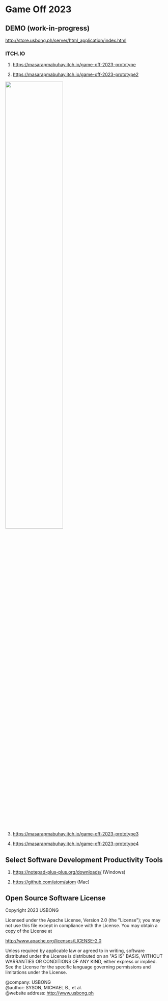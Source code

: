 # Game Off 2023

## DEMO (work-in-progress)

http://store.usbong.ph/server/html_application/index.html

### ITCH.IO

1) https://masarapmabuhay.itch.io/game-off-2023-prototype

2) https://masarapmabuhay.itch.io/game-off-2023-prototype2

<img src="https://github.com/usbong/game-off-2023/blob/main/screenshots/usbongGameOff2023V20231120T1547.png" width="60%">

3) https://masarapmabuhay.itch.io/game-off-2023-prototype3

4) https://masarapmabuhay.itch.io/game-off-2023-prototype4

## Select Software Development Productivity Tools

1) https://notepad-plus-plus.org/downloads/ (Windows)
 
2) https://github.com/atom/atom (Mac)

## Open Source Software License

Copyright 2023 USBONG

Licensed under the Apache License, Version 2.0 (the "License"); you may not use this file except in compliance with the License. You may obtain a copy of the License at

   http://www.apache.org/licenses/LICENSE-2.0
  
Unless required by applicable law or agreed to in writing, software distributed under the License is distributed on an "AS IS" BASIS, WITHOUT WARRANTIES OR CONDITIONS OF ANY KIND, either express or implied. See the License for the specific language governing permissions and limitations under the License.

@company: USBONG<br/>
@author: SYSON, MICHAEL B., et al.<br/>
@website address: http://www.usbong.ph<br/>
